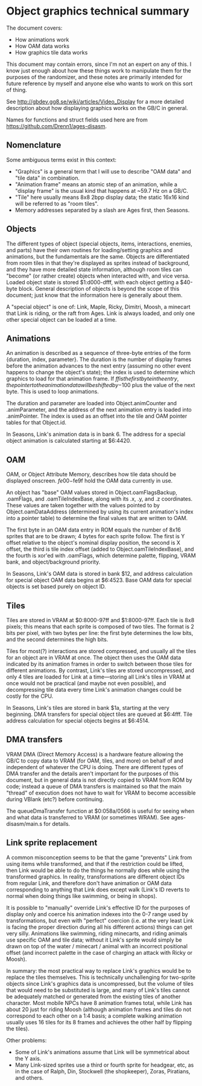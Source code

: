# Object graphics technical summary

The document covers:

- How animations work
- How OAM data works
- How graphics tile data works

This document may contain errors, since I'm not an expert on any of this. I
know just enough about how these things work to manipulate them for the
purposes of the randomizer, and these notes are primarily intended for future
reference by myself and anyone else who wants to work on this sort of thing.

See http://gbdev.gg8.se/wiki/articles/Video_Display for a more detailed
description about how displaying graphics works on the GB/C in general.

Names for functions and struct fields used here are from
https://github.com/Drenn1/ages-disasm.


## Nomenclature

Some ambiguous terms exist in this context:

- "Graphics" is a general term that I will use to describe "OAM data" and "tile
  data" in combination.
- "Animation frame" means an atomic step of an animation, while a "display
  frame" is the usual kind that happens at ~59.7 Hz on a GB/C.
- "Tile" here usually means 8x8 2bpp display data; the static 16x16 kind will
  be referred to as "room tiles".
- Memory addresses separated by a slash are Ages first, then Seasons.


## Objects

The different types of object (special objects, items, interactions, enemies,
and parts) have their own routines for loading/setting graphics and animations,
but the fundamentals are the same. Objects are differentiated from room tiles
in that they're displayed as sprites instead of background, and they have more
detailed state information, although room tiles can "become" (or rather create)
objects when interacted with, and vice versa. Loaded object state is stored
$1:d000-dfff, with each object getting a $40-byte block. General description
of objects is beyond the scope of this document; just know that the information
here is generally about them.

A "special object" is one of: Link, Maple, Ricky, Dimitri, Moosh, a minecart
that Link is riding, or the raft from Ages. Link is always loaded, and only one
other special object can be loaded at a time.


## Animations

An animation is described as a sequence of three-byte entries of the form
{duration, index, parameter}. The duration is the number of display frames
before the animation advances to the next entry (assuming no other event
happens to change the object's state); the index is used to determine which
graphics to load for that animation frame. If $ff is the first byte in the
entry, the pointer to the animation data will be shifted by -$100 plus the
value of the next byte. This is used to loop animations.

The duration and parameter are loaded into Object.animCounter and
.animParameter, and the address of the next animation entry is loaded into
.animPointer. The index is used as an offset into the tile and OAM pointer
tables for that Object.id.

In Seasons, Link's animation data is in bank 6. The address for a special
object animation is calculated starting at $6:4420.


## OAM 

OAM, or Object Attribute Memory, describes how tile data should be displayed
onscreen. $fe00-$fe9f hold the OAM data currently in use.

An object has "base" OAM values stored in Object.oamFlagsBackup, .oamFlags, and
.oamTileIndexBase, along with its .x, .y, and .z coordinates. These values are
taken together with the values pointed to by Object.oamDataAddress (determined
by using its current animation's index into a pointer table) to determine the
final values that are written to OAM.

The first byte in an OAM data entry in ROM equals the number of 8x16 sprites
that are to be drawn; 4 bytes for each sprite follow. The first is Y offset
relative to the object's nominal display position, the second is X offset, the
third is tile index offset (added to Object.oamTileIndexBase), and the fourth
is xor'ed with .oamFlags, which determine palette, flipping, VRAM bank, and
object/background priority. 

In Seasons, Link's OAM data is stored in bank $12, and address calculation for
special object OAM data begins at $6:4523. Base OAM data for special objects is
set based purely on object ID.


## Tiles

Tiles are stored in VRAM at $0:8000-97ff and $1:8000-97ff. Each tile is 8x8
pixels; this means that each sprite is composed of two tiles. The format is 2
bits per pixel, with two bytes per line: the first byte determines the low
bits, and the second determines the high bits.

Tiles for most(?) interactions are stored compressed, and usually all the tiles
for an object are in VRAM at once. The object then uses the OAM data indicated
by its animation frames in order to switch between those tiles for different
animations. By contrast, Link's tiles are stored uncompressed, and only 4 tiles
are loaded for Link at a time—storing all Link's tiles in VRAM at once would
not be practical (and maybe not even possible), and decompressing tile data
every time Link's animation changes could be costly for the CPU.

In Seasons, Link's tiles are stored in bank $1a, starting at the very
beginning. DMA transfers for special object tiles are queued at $6:4fff.
Tile address calculation for special objects begins at $6:4514.


## DMA transfers

VRAM DMA (Direct Memory Access) is a hardware feature allowing the GB/C to copy
data to VRAM (for OAM, tiles, and more) on behalf of and independent of
whatever the CPU is doing. There are different types of DMA transfer and the
details aren't important for the purposes of this document, but in general data
is not directly copied to VRAM from ROM by code; instead a queue of DMA
transfers is maintained so that the main "thread" of execution does not have to
wait for VRAM to become accessible during VBlank (etc?) before continuing.

The queueDmaTransfer function at $0:058a/0566 is useful for seeing when and
what data is transferred to VRAM (or sometimes WRAM). See ages-disasm/main.s
for details.


## Link sprite replacement

A common misconception seems to be that the game "prevents" Link from using
items while transformed, and that if the restriction could be lifted, then Link
would be able to do the things he normally does while using the transformed
graphics. In reality, transformations are different object IDs from regular
Link, and therefore don't have animation or OAM data corresponding to anything
that Link does except walk (Link's ID reverts to normal when doing things like
swimming, or being in shops).

It is possible to "manually" override Link's effective ID for the purposes of
display only and coerce his animation indexes into the 0-7 range used by
transformations, but even with "perfect" coercion (i.e. at the very least Link
is facing the proper direction during all his different actions) things can get
very silly. Animations like swimming, riding minecarts, and riding animals use
specific OAM and tile data; without it Link's sprite would simply be drawn on
top of the water / minecart / animal with an incorrect positional offset (and
incorrect palette in the case of charging an attack with Ricky or Moosh).

In summary: the most practical way to replace Link's graphics would be to
replace the tiles themselves. This is technically unchallenging for two-sprite
objects since Link's graphics data is uncompressed, but the volume of tiles
that would need to be substituted is large, and many of Link's tiles cannot be
adequately matched or generated from the existing tiles of another character.
Most mobile NPCs have 8 animation frames total, while Link has about 20 just
for riding Moosh (although animation frames and tiles do not correspond to each
other on a 1:4 basis; a complete walking animation usually uses 16 tiles for
its 8 frames and achieves the other half by flipping the tiles).

Other problems:

- Some of Link's animations assume that Link will be symmetrical about the Y
  axis.
- Many Link-sized sprites use a third or fourth sprite for headgear, etc, as in
  the case of Ralph, Din, Stockwell (the shopkeeper), Zoras, Piratians, and
  others.
